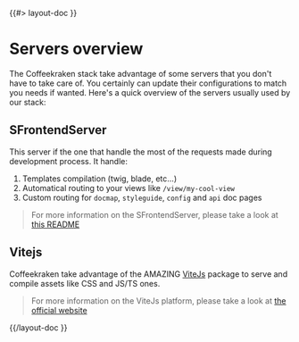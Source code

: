 <!--
/**
 * @name            Overview
 * @namespace       doc.servers
 * @type            Markdown
 * @platform        md
 * @status          stable
 * @menu            Documentation / Servers           /doc/servers/overview
 *
 * @since           2.0.0
 * @author    Olivier Bossel <olivier.bossel@gmail.com> (https://coffeekraken.io)
 */
-->

{{#> layout-doc }}

# Servers overview

The Coffeekraken stack take advantage of some servers that you don't have to take care of.
You certainly can update their configurations to match you needs if wanted. Here's a quick overview of the servers usually used by our stack:

## SFrontendServer

This server if the one that handle the most of the requests made during development process. It handle:

1. Templates compilation (twig, blade, etc...)
2. Automatical routing to your views like `/view/my-cool-view`
3. Custom routing for `docmap`, `styleguide`, `config` and `api` doc pages

> For more information on the SFrontendServer, please take a look at [this README](/@coffeekraken/s-frontend-server/README)

## Vitejs

Coffeekraken take advantage of the AMAZING [ViteJs](https://vitejs.dev/) package to serve and compile assets like CSS and JS/TS ones.

> For more information on the ViteJs platform, please take a look at [the official website](https://vitejs.dev/)

{{/layout-doc }}
